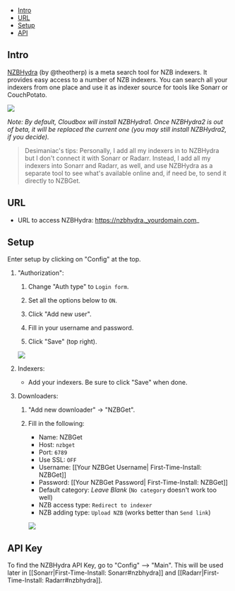 

<!-- TOC depthFrom:1 depthTo:6 withLinks:1 updateOnSave:0 orderedList:1 -->

- [Intro](#intro)
- [URL](#URL)
- [Setup](#setup)
- [API](#api-key)

<!-- /TOC -->

## Intro


[NZBHydra](https://github.com/theotherp/nzbhydra) (by @theotherp) is a meta search tool for NZB indexers. It provides easy access to a number of NZB indexers. You can search all your indexers from one place and use it as indexer source for tools like Sonarr or CouchPotato.


![](https://i.imgur.com/FZnV0Ru.png)


_Note: By default, Cloudbox will install NZBHydra1. Once NZBHydra2 is out of beta, it will be replaced the current one (you may still install NZBHydra2, if you decide)._ 

> Desimaniac's tips:
> Personally, I add all my indexers in to NZBHydra but I don't connect it with 
> Sonarr or Radarr. Instead, I add all my indexers into Sonarr and Radarr, as 
> well, and use NZBHydra as a separate tool to see what's available online and, if 
> need be, to send it directly to NZBGet.


## URL

- URL to access NZBHydra: https://nzbhydra._yourdomain.com_

## Setup

Enter setup by clicking on "Config" at the top.

1. "Authorization":

    1. Change "Auth type" to `Login form`.

    1. Set all the options below to `ON`.
    1. Click "Add new user". 
    1. Fill in your username and password.
    1. Click "Save" (top right).
    
    ![](https://i.imgur.com/IAxSk4P.png)

 1. Indexers:

    - Add your indexers. Be sure to click "Save" when done.

 1. Downloaders:

    1. "Add new downloader" -> "NZBGet".

    1. Fill in the following:
       - Name: NZBGet
       - Host: `nzbget`
       - Port: `6789`
       - Use SSL: `OFF`
       - Username: [[Your NZBGet Username| First-Time-Install: NZBGet]]
       - Password: [[Your NZBGet Password| First-Time-Install: NZBGet]]
       - Default category: _Leave Blank_ (`No category` doesn't work too well)
       - NZB access type: `Redirect to indexer`
       - NZB adding type: `Upload NZB` (works better than `Send link`) 
  
       ![](https://i.imgur.com/n3ZV0Ki.png)

## API Key

To find the NZBHydra API Key, go to "Config" --> "Main". This will be used later in [[Sonarr|First-Time-Install: Sonarr#nzbhydra]] and [[Radarr|First-Time-Install: Radarr#nzbhydra]].